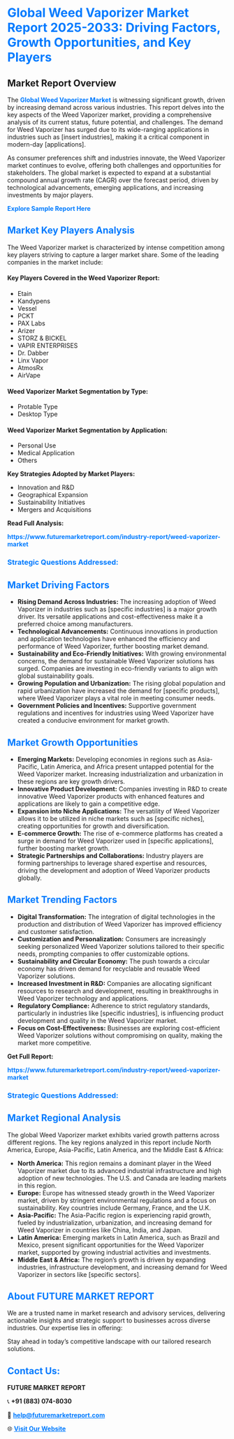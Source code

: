 <h1 style="color: #007BFF;">Global Weed Vaporizer Market Report 2025-2033: Driving Factors, Growth Opportunities, and Key Players</h1>

<section id="overview">
<h2>Market Report Overview</h2>
<p>The <a href="https://www.futuremarketreport.com/industry-report/weed-vaporizer-market" style="color: #007BFF; text-decoration: none;"><strong>Global Weed Vaporizer Market</strong></a> is witnessing significant growth, driven by increasing demand across various industries. This report delves into the key aspects of the Weed Vaporizer market, providing a comprehensive analysis of its current status, future potential, and challenges. The demand for Weed Vaporizer has surged due to its wide-ranging applications in industries such as [insert industries], making it a critical component in modern-day [applications].</p>
<p>As consumer preferences shift and industries innovate, the Weed Vaporizer market continues to evolve, offering both challenges and opportunities for stakeholders. The global market is expected to expand at a substantial compound annual growth rate (CAGR) over the forecast period, driven by technological advancements, emerging applications, and increasing investments by major players.</p>
</section>

<section id="overview">
<p><a href="https://www.futuremarketreport.com/request-sample/reportId=41514" style="color: #007BFF; text-decoration: none;"><strong>Explore Sample Report Here</strong></a></p>
</section>

<section id="key-players">
<h2 style="color: #007BFF;">Market Key Players Analysis</h2>
<p>The Weed Vaporizer market is characterized by intense competition among key players striving to capture a larger market share. Some of the leading companies in the market include:</p>
<h4>Key Players Covered in the Weed Vaporizer Report:</h4>
<ul><li>Etain</li><li>Kandypens</li><li>Vessel</li><li>PCKT</li><li>PAX Labs</li><li>Arizer</li><li>STORZ &amp; BICKEL</li><li>VAPIR ENTERPRISES</li><li>Dr. Dabber</li><li>Linx Vapor</li><li>AtmosRx</li><li>AirVape</li></ul>
<h4>Weed Vaporizer Market Segmentation by Type:</h4>
<ul><li>Protable Type</li><li>Desktop Type</li></ul>

<h4>Weed Vaporizer Market Segmentation by Application:</h4>
<ul><li>Personal Use</li><li>Medical Application</li><li>Others</li></ul>
<p><strong>Key Strategies Adopted by Market Players:</strong></p>
<ul>
<li>Innovation and R&D</li>
<li>Geographical Expansion</li>
<li>Sustainability Initiatives</li>
<li>Mergers and Acquisitions</li>
</ul>
</section>

<section>
<p><strong>Read Full Analysis: </strong></p><a href="https://www.futuremarketreport.com/industry-report/weed-vaporizer-market" style="color: #007BFF; text-decoration: none;"><strong>https://www.futuremarketreport.com/industry-report/weed-vaporizer-market</strong></a>
<h3 style="color: #007BFF;">Strategic Questions Addressed:</h3>
</section>

<section id="driving-factors">
<h2 style="color: #007BFF;">Market Driving Factors</h2>
<ul>
<li><strong>Rising Demand Across Industries:</strong> The increasing adoption of Weed Vaporizer in industries such as [specific industries] is a major growth driver. Its versatile applications and cost-effectiveness make it a preferred choice among manufacturers.</li>
<li><strong>Technological Advancements:</strong> Continuous innovations in production and application technologies have enhanced the efficiency and performance of Weed Vaporizer, further boosting market demand.</li>
<li><strong>Sustainability and Eco-Friendly Initiatives:</strong> With growing environmental concerns, the demand for sustainable Weed Vaporizer solutions has surged. Companies are investing in eco-friendly variants to align with global sustainability goals.</li>
<li><strong>Growing Population and Urbanization:</strong> The rising global population and rapid urbanization have increased the demand for [specific products], where Weed Vaporizer plays a vital role in meeting consumer needs.</li>
<li><strong>Government Policies and Incentives:</strong> Supportive government regulations and incentives for industries using Weed Vaporizer have created a conducive environment for market growth.</li>
</ul>
</section>

<section id="growth-opportunities">
<h2 style="color: #007BFF;">Market Growth Opportunities</h2>
<ul>
<li><strong>Emerging Markets:</strong> Developing economies in regions such as Asia-Pacific, Latin America, and Africa present untapped potential for the Weed Vaporizer market. Increasing industrialization and urbanization in these regions are key growth drivers.</li>
<li><strong>Innovative Product Development:</strong> Companies investing in R&D to create innovative Weed Vaporizer products with enhanced features and applications are likely to gain a competitive edge.</li>
<li><strong>Expansion into Niche Applications:</strong> The versatility of Weed Vaporizer allows it to be utilized in niche markets such as [specific niches], creating opportunities for growth and diversification.</li>
<li><strong>E-commerce Growth:</strong> The rise of e-commerce platforms has created a surge in demand for Weed Vaporizer used in [specific applications], further boosting market growth.</li>
<li><strong>Strategic Partnerships and Collaborations:</strong> Industry players are forming partnerships to leverage shared expertise and resources, driving the development and adoption of Weed Vaporizer products globally.</li>
</ul>
</section>

<section id="trending-factors">
<h2 style="color: #007BFF;">Market Trending Factors</h2>
<ul>
<li><strong>Digital Transformation:</strong> The integration of digital technologies in the production and distribution of Weed Vaporizer has improved efficiency and customer satisfaction.</li>
<li><strong>Customization and Personalization:</strong> Consumers are increasingly seeking personalized Weed Vaporizer solutions tailored to their specific needs, prompting companies to offer customizable options.</li>
<li><strong>Sustainability and Circular Economy:</strong> The push towards a circular economy has driven demand for recyclable and reusable Weed Vaporizer solutions.</li>
<li><strong>Increased Investment in R&D:</strong> Companies are allocating significant resources to research and development, resulting in breakthroughs in Weed Vaporizer technology and applications.</li>
<li><strong>Regulatory Compliance:</strong> Adherence to strict regulatory standards, particularly in industries like [specific industries], is influencing product development and quality in the Weed Vaporizer market.</li>
<li><strong>Focus on Cost-Effectiveness:</strong> Businesses are exploring cost-efficient Weed Vaporizer solutions without compromising on quality, making the market more competitive.</li>
</ul>
</section>

<section>
<p><strong>Get Full Report: </strong></p><a href="https://www.futuremarketreport.com/industry-report/weed-vaporizer-market" style="color: #007BFF; text-decoration: none;"><strong>https://www.futuremarketreport.com/industry-report/weed-vaporizer-market</strong></a>
<h3 style="color: #007BFF;">Strategic Questions Addressed:</h3>
</section>


<section id="regional-analysis">
<h2 style="color: #007BFF;">Market Regional Analysis</h2>
<p>The global Weed Vaporizer market exhibits varied growth patterns across different regions. The key regions analyzed in this report include North America, Europe, Asia-Pacific, Latin America, and the Middle East & Africa:</p>
<ul>
<li><strong>North America:</strong> This region remains a dominant player in the Weed Vaporizer market due to its advanced industrial infrastructure and high adoption of new technologies. The U.S. and Canada are leading markets in this region.</li>
<li><strong>Europe:</strong> Europe has witnessed steady growth in the Weed Vaporizer market, driven by stringent environmental regulations and a focus on sustainability. Key countries include Germany, France, and the U.K.</li>
<li><strong>Asia-Pacific:</strong> The Asia-Pacific region is experiencing rapid growth, fueled by industrialization, urbanization, and increasing demand for Weed Vaporizer in countries like China, India, and Japan.</li>
<li><strong>Latin America:</strong> Emerging markets in Latin America, such as Brazil and Mexico, present significant opportunities for the Weed Vaporizer market, supported by growing industrial activities and investments.</li>
<li><strong>Middle East & Africa:</strong> The region’s growth is driven by expanding industries, infrastructure development, and increasing demand for Weed Vaporizer in sectors like [specific sectors].</li>
</ul>
</section>

<footer>
<h2 style="color: #007BFF;">About FUTURE MARKET REPORT</h2>
<p>We are a trusted name in market research and advisory services, delivering actionable insights and strategic support to businesses across diverse industries. Our expertise lies in offering:</p>

<p>Stay ahead in today’s competitive landscape with our tailored research solutions.</p>

<h2 style="color: #007BFF;">Contact Us:</h2>
<p><strong>FUTURE MARKET REPORT</strong></p>
<p>📞 <strong>+91 (883) 074-8030</strong></p>
<p>📧 <strong><a href="mailto:help@futuremarketreport.com" style="color: #007BFF;">help@futuremarketreport.com</a></strong></p>
<p>🌐 <strong><a href="https://www.futuremarketreport.com/" style="color: #007BFF;">Visit Our Website</a></strong></p>
</footer>
